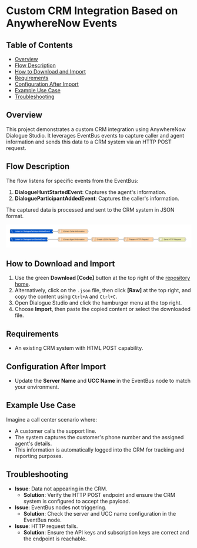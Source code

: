 # Custom CRM Integration Based on AnywhereNow Events

## Table of Contents
- [Overview](#overview)
- [Flow Description](#flow-description)
- [How to Download and Import](#how-to-download-and-import)
- [Requirements](#requirements)
- [Configuration After Import](#configuration-after-import)
- [Example Use Case](#example-use-case)
- [Troubleshooting](#troubleshooting)

## Overview
This project demonstrates a custom CRM integration using AnywhereNow Dialogue Studio. It leverages EventBus events to capture caller and agent information and sends this data to a CRM system via an HTTP POST request.

## Flow Description
The flow listens for specific events from the EventBus:
1. **DialogueHuntStartedEvent**: Captures the agent's information.
2. **DialogueParticipantAddedEvent**: Captures the caller's information.

The captured data is processed and sent to the CRM system in JSON format.

![Flow Diagram](resources/a365-ds-customercrmintegration.png)

## How to Download and Import
1. Use the green **Download [Code]** button at the top right of the [repository home](https://github.com/AnywhereNow/DialogueStudioFlows).
2. Alternatively, click on the `.json` file, then click **[Raw]** at the top right, and copy the content using `Ctrl+A` and `Ctrl+C`.
3. Open Dialogue Studio and click the hamburger menu at the top right.
4. Choose **Import**, then paste the copied content or select the downloaded file.

## Requirements
- An existing CRM system with HTML POST capability.

## Configuration After Import
- Update the **Server Name** and **UCC Name** in the EventBus node to match your environment.

## Example Use Case
Imagine a call center scenario where:
- A customer calls the support line.
- The system captures the customer's phone number and the assigned agent's details.
- This information is automatically logged into the CRM for tracking and reporting purposes.

## Troubleshooting
- **Issue**: Data not appearing in the CRM.
  - **Solution**: Verify the HTTP POST endpoint and ensure the CRM system is configured to accept the payload.
- **Issue**: EventBus nodes not triggering.
  - **Solution**: Check the server and UCC name configuration in the EventBus node.
- **Issue**: HTTP request fails.
  - **Solution**: Ensure the API keys and subscription keys are correct and the endpoint is reachable.